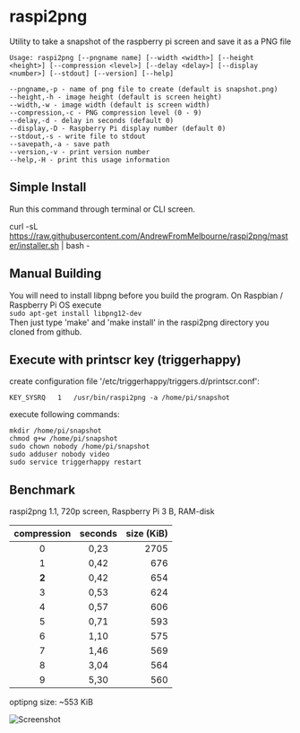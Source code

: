 # raspi2png

Utility to take a snapshot of the raspberry pi screen and save it as a PNG file

    Usage: raspi2png [--pngname name] [--width <width>] [--height <height>] [--compression <level>] [--delay <delay>] [--display <number>] [--stdout] [--version] [--help]

    --pngname,-p - name of png file to create (default is snapshot.png)
    --height,-h - image height (default is screen height)
    --width,-w - image width (default is screen width)
    --compression,-c - PNG compression level (0 - 9)
    --delay,-d - delay in seconds (default 0)
    --display,-D - Raspberry Pi display number (default 0)
    --stdout,-s - write file to stdout
    --savepath,-a - save path
    --version,-v - print version number
    --help,-H - print this usage information

## Simple Install

Run this command through terminal or CLI screen.

curl -sL https://raw.githubusercontent.com/AndrewFromMelbourne/raspi2png/master/installer.sh | bash -

## Manual Building

You will need to install libpng before you build the program. On Raspbian / Raspberry Pi OS execute  
``sudo apt-get install libpng12-dev``  
Then just type 'make' and 'make install' in the raspi2png directory you cloned from github.

## Execute with printscr key (triggerhappy)

create configuration file '/etc/triggerhappy/triggers.d/printscr.conf':
```
KEY_SYSRQ	1	/usr/bin/raspi2png -a /home/pi/snapshot
```
execute following commands:
```
mkdir /home/pi/snapshot
chmod g+w /home/pi/snapshot 
sudo chown nobody /home/pi/snapshot
sudo adduser nobody video
sudo service triggerhappy restart
```

## Benchmark

raspi2png 1.1, 720p screen, Raspberry Pi 3 B, RAM-disk

| compression | seconds | size (KiB) |
|:-:|:----:|-----:|
| 0 | 0,23 | 2705 | 
| 1 | 0,42 |  676 |
| **2** | 0,42 |  654 |
| 3 | 0,53 |  624 |
| 4 | 0,57 |  606 |
| 5 | 0,71 |  593 |
| 6 | 1,10 |  575 |
| 7 | 1,46 |  569 |
| 8 | 3,04 |  564 |
| 9 | 5,30 |  560 |

optipng size:  ~553 KiB  


![Screenshot](https://github.com/GrazerComputerClub/raspi2png/raw/master/screenshot.png)


